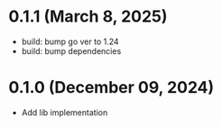 # 0.1.1 (March 8, 2025)

* build: bump go ver to 1.24
* build: bump dependencies

# 0.1.0 (December 09, 2024)

* Add lib implementation